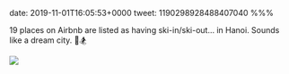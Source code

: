 date: 2019-11-01T16:05:53+0000
tweet: 1190298928488407040
%%%

19 places on Airbnb are listed as having ski-in/ski-out… in Hanoi. Sounds like a dream city. 🌴🏂

![](EITKjpLW4AA3ePe.jpg)
